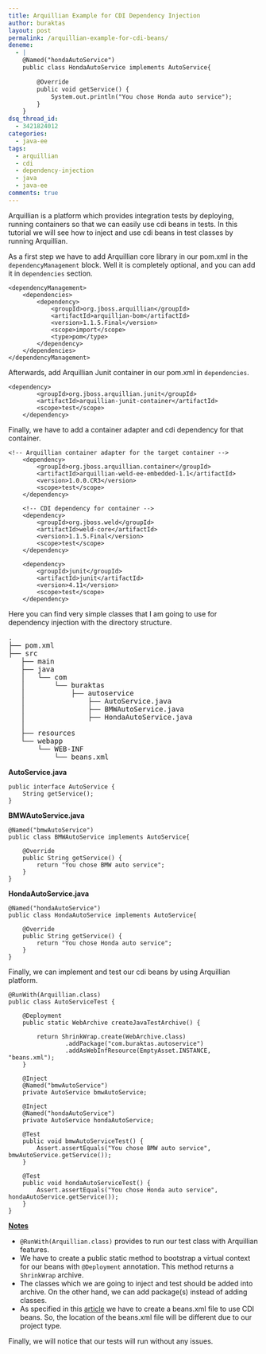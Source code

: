 ```yaml
---
title: Arquillian Example for CDI Dependency Injection
author: buraktas
layout: post
permalink: /arquillian-example-for-cdi-beans/
deneme:
  - |
    @Named("hondaAutoService")
    public class HondaAutoService implements AutoService{

        @Override
        public void getService() {
            System.out.println("You chose Honda auto service");
        }
    }
dsq_thread_id:
  - 3421824012
categories:
  - java-ee
tags:
  - arquillian
  - cdi
  - dependency-injection
  - java
  - java-ee
comments: true
---
```

Arquillian is a platform which provides integration tests by deploying, running containers so that we can easily use cdi beans in tests. In this tutorial we will see how to inject and use cdi beans in test classes by running Arquillian.

As a first step we have to add Arquillian core library in our pom.xml in the <code>dependencyManagement</code> block. Well it is completely optional, and you can add it in <code>dependencies</code> section.

<!--more-->

<pre><code class="language-apacheconf">&lt;dependencyManagement&gt;
    &lt;dependencies&gt;
        &lt;dependency&gt;
            &lt;groupId&gt;org.jboss.arquillian&lt;/groupId&gt;
            &lt;artifactId&gt;arquillian-bom&lt;/artifactId&gt;
            &lt;version&gt;1.1.5.Final&lt;/version&gt;
            &lt;scope&gt;import&lt;/scope&gt;
            &lt;type&gt;pom&lt;/type&gt;
        &lt;/dependency&gt;
    &lt;/dependencies&gt;
&lt;/dependencyManagement&gt;</code>
</pre>

Afterwards, add Arquillian Junit container in our pom.xml in <code>dependencies</code>.

<pre><code class="language-apacheconf">&lt;dependency&gt;
        &lt;groupId&gt;org.jboss.arquillian.junit&lt;/groupId&gt;
        &lt;artifactId&gt;arquillian-junit-container&lt;/artifactId&gt;
        &lt;scope&gt;test&lt;/scope&gt;
    &lt;/dependency&gt;</code>
</pre>

Finally, we have to add a container adapter and cdi dependency for that container.

<pre><code class="language-apacheconf">&lt;!-- Arquillian container adapter for the target container --&gt;
    &lt;dependency&gt;
        &lt;groupId&gt;org.jboss.arquillian.container&lt;/groupId&gt;
        &lt;artifactId&gt;arquillian-weld-ee-embedded-1.1&lt;/artifactId&gt;
        &lt;version&gt;1.0.0.CR3&lt;/version&gt;
        &lt;scope&gt;test&lt;/scope&gt;
    &lt;/dependency&gt;

    &lt;!-- CDI dependency for container --&gt;
    &lt;dependency&gt;
        &lt;groupId&gt;org.jboss.weld&lt;/groupId&gt;
        &lt;artifactId&gt;weld-core&lt;/artifactId&gt;
        &lt;version&gt;1.1.5.Final&lt;/version&gt;
        &lt;scope&gt;test&lt;/scope&gt;
    &lt;/dependency&gt;

    &lt;dependency&gt;
        &lt;groupId&gt;junit&lt;/groupId&gt;
        &lt;artifactId&gt;junit&lt;/artifactId&gt;
        &lt;version&gt;4.11&lt;/version&gt;
        &lt;scope&gt;test&lt;/scope&gt;
    &lt;/dependency&gt;</code>
</pre>

Here you can find very simple classes that I am going to use for dependency injection with the directory structure.

<pre>.
├── pom.xml
├── src
   ├── main
   ├── java
   │   └── com
   │       └── buraktas
   │           ├── autoservice
   │               ├── AutoService.java
   │               ├── BMWAutoService.java
   │               ├── HondaAutoService.java
   │  
   ├── resources
   └── webapp
       └── WEB-INF
           └── beans.xml</pre>

<b>AutoService.java</b>

<pre><code class="language-java">public interface AutoService {
    String getService();
}</code>
</pre>

<b>BMWAutoService.java</b>

<pre><code class="language-java">@Named("bmwAutoService")
public class BMWAutoService implements AutoService{

    @Override
    public String getService() {
        return "You chose BMW auto service";
    }
}</code>
</pre>

<b>HondaAutoService.java</b></p>

<pre><code class="language-java">@Named("hondaAutoService")
public class HondaAutoService implements AutoService{

    @Override
    public String getService() {
        return "You chose Honda auto service";
    }
}</code>
</pre>

Finally, we can implement and test our cdi beans by using Arquillian platform.

<pre><code class="language-java">@RunWith(Arquillian.class)
public class AutoServiceTest {

    @Deployment
    public static WebArchive createJavaTestArchive() {

        return ShrinkWrap.create(WebArchive.class)
                .addPackage("com.buraktas.autoservice")
                .addAsWebInfResource(EmptyAsset.INSTANCE, "beans.xml");
    }

    @Inject
    @Named("bmwAutoService")
    private AutoService bmwAutoService;

    @Inject
    @Named("hondaAutoService")
    private AutoService hondaAutoService;

    @Test
    public void bmwAutoServiceTest() {
        Assert.assertEquals("You chose BMW auto service", bmwAutoService.getService());
    }

    @Test
    public void hondaAutoServiceTest() {
        Assert.assertEquals("You chose Honda auto service", hondaAutoService.getService());
    }
}</code>
</pre>

<b><u>Notes</u></b>

<div>
  <ul>
    <li>
      <code>@RunWith(Arquillian.class)</code> provides to run our test class with Arquillian features.
    </li>
    <li>
      We have to create a public static method to bootstrap a virtual context for our beans with <code>@Deployment</code> annotation. This method returns a <code>ShrinkWrap</code> archive.
    </li>
    <li>
      The classes which we are going to inject and test should be added into archive. On the other hand, we can add package(s) instead of adding classes.
    </li>
    <li>
      As specified in this <a href="{{ site.url }}/java-cdi-dependency-injection-example/">article</a> we have to create a beans.xml file to use CDI beans. So, the location of the beans.xml file will be different due to our project type.
    </li>
  </ul>
</div>

Finally, we will notice that our tests will run without any issues.
